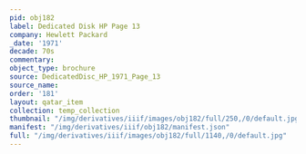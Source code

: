 ```yaml
---
pid: obj182
label: Dedicated Disk HP Page 13
company: Hewlett Packard
_date: '1971'
decade: 70s
commentary: 
object_type: brochure
source: DedicatedDisc_HP_1971_Page_13
source_name: 
order: '181'
layout: qatar_item
collection: temp_collection
thumbnail: "/img/derivatives/iiif/images/obj182/full/250,/0/default.jpg"
manifest: "/img/derivatives/iiif/obj182/manifest.json"
full: "/img/derivatives/iiif/images/obj182/full/1140,/0/default.jpg"
---
```

